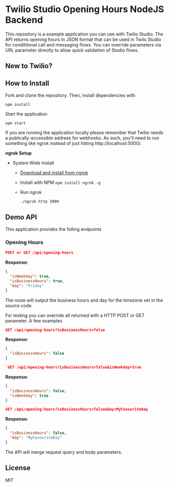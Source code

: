 # Twilio Studio Opening Hours NodeJS Backend

This repository is a example application you can use with Twilio Studio. The API returns opening hours in JSON format that can be used in Twilo Studio for condititonal call and messaging flows. You can override parameters via URL parameter directly to allow quick validation of Studio flows.

## New to Twilio?

## How to Install

Fork and clone the repository. Then, install dependencies with

`npm install`

Start the application

`npm start`

If you are running the application locally please remember that Twilio needs a publically-accessible address for webhooks. As such, you'll need to run something like ngrok instead of just hitting http://localhost:5000/.

**ngrok Setup**

- System Wide Install

  - [Download and install from ngrok](https://ngrok.com/download)
  - Install with NPM `npm install ngrok -g`
  - Run ngrok

    `./ngrok http 5000`

## Demo API

This application provides the folling endpoints

### Opening Hours

```json
POST or GET /api/opening-hours
```

**Response:**

```json
{
  "isWeekday": true,
  "isBusinessHours": true,
  "day": "Friday"
}
```

The route will output the business hours and day for the timezone set in the source code.

For testing you can override all returned with a HTTP POST or GET parameter. A few examples

```json
GET /api/opening-hours?isBusinessHours=false
```

**Response:**

```json
{
  "isBusinessHours": false
}
```

```json
`GET /api/opening-hours?isBusinessHours=false&isWeekday=true
```

**Response:**

```json
{
  "isBusinessHours": false,
  "isWeekday": true
}
```

```json
GET /api/opening-hours?isBusinessHours=false&day=MyFavouriteDay
```

**Response:**

```json
{
  "isBusinessHours": false,
  "day": "MyFavouriteDay"
}
```

The API will merge request query and body parameters.

## License

MIT
